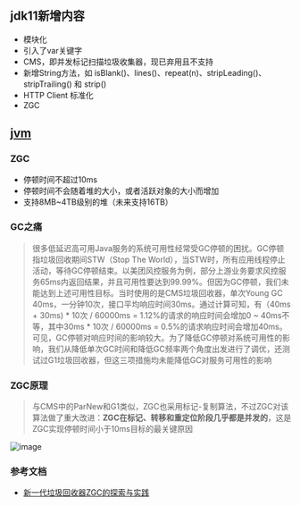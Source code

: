 ## jdk11新增内容
* 模块化
* 引入了var关键字
* CMS，即并发标记扫描垃圾收集器，现已弃用且不支持
* 新增String方法，如 isBlank()、lines()、repeat(n)、stripLeading()、stripTrailing() 和 strip()
* HTTP Client 标准化
* ZGC
  
## [jvm](https://docs.oracle.com/javase/specs/jvms/se11/jvms11.pdf)
### ZGC
* 停顿时间不超过10ms
* 停顿时间不会随着堆的大小，或者活跃对象的大小而增加
* 支持8MB~4TB级别的堆（未来支持16TB）

### GC之痛
> 很多低延迟高可用Java服务的系统可用性经常受GC停顿的困扰。GC停顿指垃圾回收期间STW（Stop The World），当STW时，所有应用线程停止活动，等待GC停顿结束。以美团风控服务为例，部分上游业务要求风控服务65ms内返回结果，并且可用性要达到99.99%。但因为GC停顿，我们未能达到上述可用性目标。当时使用的是CMS垃圾回收器，单次Young GC 40ms，一分钟10次，接口平均响应时间30ms。通过计算可知，有（40ms + 30ms) * 10次 / 60000ms = 1.12%的请求的响应时间会增加0 ~ 40ms不等，其中30ms * 10次 / 60000ms = 0.5%的请求响应时间会增加40ms。可见，GC停顿对响应时间的影响较大。为了降低GC停顿对系统可用性的影响，我们从降低单次GC时间和降低GC频率两个角度出发进行了调优，还测试过G1垃圾回收器，但这三项措施均未能降低GC对服务可用性的影响

### ZGC原理
> 与CMS中的ParNew和G1类似，ZGC也采用标记-复制算法，不过ZGC对该算法做了重大改进：**ZGC在标记、转移和重定位阶段几乎都是并发的**，这是ZGC实现停顿时间小于10ms目标的最关键原因

![image](https://github.com/jsjchai/interview/assets/13389058/a03aa555-65ab-449d-949d-63cd547b6c52)


### 参考文档
* [新一代垃圾回收器ZGC的探索与实践](https://tech.meituan.com/2020/08/06/new-zgc-practice-in-meituan.html)
